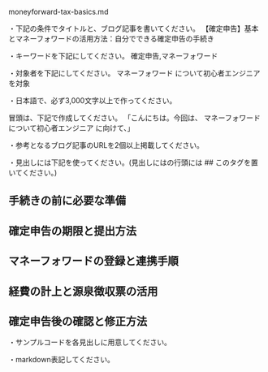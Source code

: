 moneyforward-tax-basics.md

・下記の条件でタイトルと、ブログ記事を書いてください。
【確定申告】基本とマネーフォワードの活用方法：自分でできる確定申告の手続き

・キーワードを下記にしてください。
確定申告,マネーフォワード

・対象者を下記にしてください。
  マネーフォワード について初心者エンジニアを対象


・日本語で、必ず3,000文字以上で作ってください。

冒頭は、下記で作成してください。
「こんにちは。今回は、
マネーフォワードについて初心者エンジニア
に向けて、」

・参考となるブログ記事のURLを2個以上掲載してください。

・見出しには下記を使ってください。(見出しにはの行頭には ## このタグを置いてください。)
## 手続きの前に必要な準備
## 確定申告の期限と提出方法
## マネーフォワードの登録と連携手順
## 経費の計上と源泉徴収票の活用
## 確定申告後の確認と修正方法

・サンプルコードを各見出しに用意してください。

・markdown表記してください。

